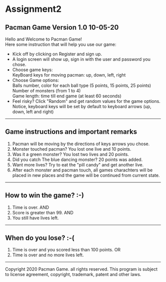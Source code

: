 # Assignment2  
Pacman Game Version 1.0 10-05-20  
---------------------------------------------------------------------------------------------------------
Hello and Welcome to Pacman Game!  
Here some instruction that will help you use our game:  
- Kick off by clicking on Register and sign up.  
- A login screen will show up, sign in with the user and password you chose.  
- Choose game keys:  
                KeyBoard keys for moving pacman: up, down, left, right  
- Choose Game options:  
                Balls number, color for each ball type (5 points, 15 points, 25 points)  
                Number of monsters (from 1 to 4)  
                Game length: time till end game (at least 60 seconds)  
- Feel risky? Click "Random" and get random values for the game options.  
             Notice, keyboard keys will be set by default to keyboard arrows (up, down, left and right)
----------------------------------------------------------------------------------------------------------
Game instructions and important remarks  
----------------------------------------------------------------------------------------------------------
1. Pacman will be moving by the directions of keys arrows you chose.  
2. Monster touched pacman? You lost one live and 10 points.  
3. Was it a green monster? You lost two lives and 20 points.  
4. Did you catch The blue dancing monster? 20 points was added.  
5. Want more lives? Try to eat the "pill candy" and get another live.  
6. After each monster and pacman touch, all games charachters will be placed in new places and the game will be
continued from current state.  
-----------------------------------------------------------------------------------------------------------
How to win the game? :-)
----------------------------------------------------------------------------------------------------------
1. Time is over.
        AND
2. Score is greater than 99.
        AND
3. You still have lives left.
----------------------------------------------------------------------------------------------------------
When do you lose? :-(
----------------------------------------------------------------------------------------------------------
1. Time is over and you scored less than 100 points.
                OR
2. Time is over and no more lives left.
---------------------------------------------------------------------------------------------------------
Copyright 2020 Pacman Game. all rights reserved.
This program is subject to license agreement, copyright,
trademark, patent and other laws.

 
